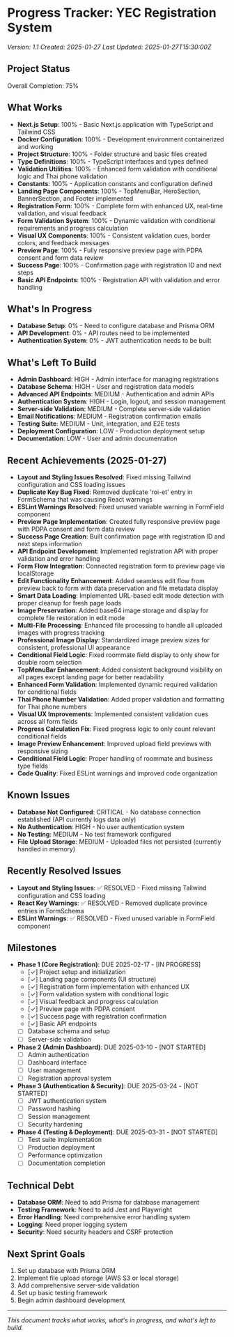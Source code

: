 # Progress Tracker: YEC Registration System
*Version: 1.1*
*Created: 2025-01-27*
*Last Updated: 2025-01-27T15:30:00Z*

## Project Status
Overall Completion: 75%

## What Works
- **Next.js Setup**: 100% - Basic Next.js application with TypeScript and Tailwind CSS
- **Docker Configuration**: 100% - Development environment containerized and working
- **Project Structure**: 100% - Folder structure and basic files created
- **Type Definitions**: 100% - TypeScript interfaces and types defined
- **Validation Utilities**: 100% - Enhanced form validation with conditional logic and Thai phone validation
- **Constants**: 100% - Application constants and configuration defined
- **Landing Page Components**: 100% - TopMenuBar, HeroSection, BannerSection, and Footer implemented
- **Registration Form**: 100% - Complete form with enhanced UX, real-time validation, and visual feedback
- **Form Validation System**: 100% - Dynamic validation with conditional requirements and progress calculation
- **Visual UX Components**: 100% - Consistent validation cues, border colors, and feedback messages
- **Preview Page**: 100% - Fully responsive preview page with PDPA consent and form data review
- **Success Page**: 100% - Confirmation page with registration ID and next steps
- **Basic API Endpoints**: 100% - Registration API with validation and error handling

## What's In Progress
- **Database Setup**: 0% - Need to configure database and Prisma ORM
- **API Development**: 0% - API routes need to be implemented
- **Authentication System**: 0% - JWT authentication needs to be built

## What's Left To Build
- **Admin Dashboard**: HIGH - Admin interface for managing registrations
- **Database Schema**: HIGH - User and registration data models
- **Advanced API Endpoints**: MEDIUM - Authentication and admin APIs
- **Authentication System**: HIGH - Login, logout, and session management
- **Server-side Validation**: MEDIUM - Complete server-side validation
- **Email Notifications**: MEDIUM - Registration confirmation emails
- **Testing Suite**: MEDIUM - Unit, integration, and E2E tests
- **Deployment Configuration**: LOW - Production deployment setup
- **Documentation**: LOW - User and admin documentation

## Recent Achievements (2025-01-27)
- **Layout and Styling Issues Resolved**: Fixed missing Tailwind configuration and CSS loading issues
- **Duplicate Key Bug Fixed**: Removed duplicate 'roi-et' entry in FormSchema that was causing React warnings
- **ESLint Warnings Resolved**: Fixed unused variable warning in FormField component
- **Preview Page Implementation**: Created fully responsive preview page with PDPA consent and form data review
- **Success Page Creation**: Built confirmation page with registration ID and next steps information
- **API Endpoint Development**: Implemented registration API with proper validation and error handling
- **Form Flow Integration**: Connected registration form to preview page via localStorage
- **Edit Functionality Enhancement**: Added seamless edit flow from preview back to form with data preservation and file metadata display
- **Smart Data Loading**: Implemented URL-based edit mode detection with proper cleanup for fresh page loads
- **Image Preservation**: Added base64 image storage and display for complete file restoration in edit mode
- **Multi-File Processing**: Enhanced file processing to handle all uploaded images with progress tracking
- **Professional Image Display**: Standardized image preview sizes for consistent, professional UI appearance
- **Conditional Field Logic**: Fixed roommate field display to only show for double room selection
- **TopMenuBar Enhancement**: Added consistent background visibility on all pages except landing page for better readability
- **Enhanced Form Validation**: Implemented dynamic required validation for conditional fields
- **Thai Phone Number Validation**: Added proper validation and formatting for Thai phone numbers
- **Visual UX Improvements**: Implemented consistent validation cues across all form fields
- **Progress Calculation Fix**: Fixed progress logic to only count relevant conditional fields
- **Image Preview Enhancement**: Improved upload field previews with responsive sizing
- **Conditional Field Logic**: Proper handling of roommate and business type fields
- **Code Quality**: Fixed ESLint warnings and improved code organization

## Known Issues
- **Database Not Configured**: CRITICAL - No database connection established (API currently logs data only)
- **No Authentication**: HIGH - No user authentication system
- **No Testing**: MEDIUM - No test framework configured
- **File Upload Storage**: MEDIUM - Uploaded files not persisted (currently handled in memory)

## Recently Resolved Issues
- **Layout and Styling Issues**: ✅ RESOLVED - Fixed missing Tailwind configuration and CSS loading
- **React Key Warnings**: ✅ RESOLVED - Removed duplicate province entries in FormSchema
- **ESLint Warnings**: ✅ RESOLVED - Fixed unused variable in FormField component

## Milestones
- **Phase 1 (Core Registration)**: DUE 2025-02-17 - [IN PROGRESS]
  - [✓] Project setup and initialization
  - [✓] Landing page components (UI structure)
  - [✓] Registration form implementation with enhanced UX
  - [✓] Form validation system with conditional logic
  - [✓] Visual feedback and progress calculation
  - [✓] Preview page with PDPA consent
  - [✓] Success page with registration confirmation
  - [✓] Basic API endpoints
  - [ ] Database schema and setup
  - [ ] Server-side validation

- **Phase 2 (Admin Dashboard)**: DUE 2025-03-10 - [NOT STARTED]
  - [ ] Admin authentication
  - [ ] Dashboard interface
  - [ ] User management
  - [ ] Registration approval system

- **Phase 3 (Authentication & Security)**: DUE 2025-03-24 - [NOT STARTED]
  - [ ] JWT authentication system
  - [ ] Password hashing
  - [ ] Session management
  - [ ] Security hardening

- **Phase 4 (Testing & Deployment)**: DUE 2025-03-31 - [NOT STARTED]
  - [ ] Test suite implementation
  - [ ] Production deployment
  - [ ] Performance optimization
  - [ ] Documentation completion

## Technical Debt
- **Database ORM**: Need to add Prisma for database management
- **Testing Framework**: Need to add Jest and Playwright
- **Error Handling**: Need comprehensive error handling system
- **Logging**: Need proper logging system
- **Security**: Need security headers and CSRF protection

## Next Sprint Goals
1. Set up database with Prisma ORM
2. Implement file upload storage (AWS S3 or local storage)
3. Add comprehensive server-side validation
4. Set up basic testing framework
5. Begin admin dashboard development

---

*This document tracks what works, what's in progress, and what's left to build.* 